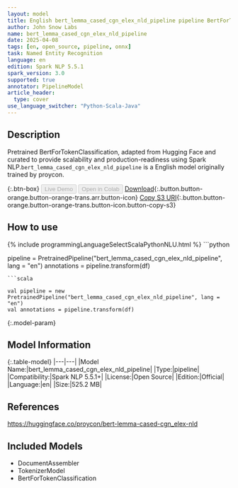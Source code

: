 ```yaml
---
layout: model
title: English bert_lemma_cased_cgn_elex_nld_pipeline pipeline BertForTokenClassification from proycon
author: John Snow Labs
name: bert_lemma_cased_cgn_elex_nld_pipeline
date: 2025-04-08
tags: [en, open_source, pipeline, onnx]
task: Named Entity Recognition
language: en
edition: Spark NLP 5.5.1
spark_version: 3.0
supported: true
annotator: PipelineModel
article_header:
  type: cover
use_language_switcher: "Python-Scala-Java"
---
```


## Description

Pretrained BertForTokenClassification, adapted from Hugging Face and curated to provide scalability and production-readiness using Spark NLP.`bert_lemma_cased_cgn_elex_nld_pipeline` is a English model originally trained by proycon.

{:.btn-box}
<button class="button button-orange" disabled>Live Demo</button>
<button class="button button-orange" disabled>Open in Colab</button>
[Download](https://s3.amazonaws.com/auxdata.johnsnowlabs.com/public/models/bert_lemma_cased_cgn_elex_nld_pipeline_en_5.5.1_3.0_1744074792471.zip){:.button.button-orange.button-orange-trans.arr.button-icon}
[Copy S3 URI](s3://auxdata.johnsnowlabs.com/public/models/bert_lemma_cased_cgn_elex_nld_pipeline_en_5.5.1_3.0_1744074792471.zip){:.button.button-orange.button-orange-trans.button-icon.button-copy-s3}

## How to use



<div class="tabs-box" markdown="1">
{% include programmingLanguageSelectScalaPythonNLU.html %}
```python

pipeline = PretrainedPipeline("bert_lemma_cased_cgn_elex_nld_pipeline", lang = "en")
annotations =  pipeline.transform(df)   

```
```scala

val pipeline = new PretrainedPipeline("bert_lemma_cased_cgn_elex_nld_pipeline", lang = "en")
val annotations = pipeline.transform(df)

```
</div>

{:.model-param}
## Model Information

{:.table-model}
|---|---|
|Model Name:|bert_lemma_cased_cgn_elex_nld_pipeline|
|Type:|pipeline|
|Compatibility:|Spark NLP 5.5.1+|
|License:|Open Source|
|Edition:|Official|
|Language:|en|
|Size:|525.2 MB|

## References

https://huggingface.co/proycon/bert-lemma-cased-cgn_elex-nld

## Included Models

- DocumentAssembler
- TokenizerModel
- BertForTokenClassification